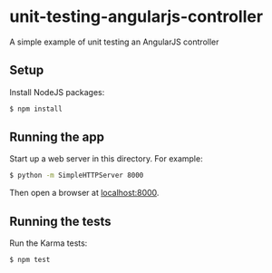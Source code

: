 # unit-testing-angularjs-controller

A simple example of unit testing an AngularJS controller

## Setup

Install NodeJS packages:

``` sh
$ npm install
```

## Running the app

Start up a web server in this directory. For example:

``` sh
$ python -m SimpleHTTPServer 8000
```

Then open a browser at [localhost:8000](http://localhost:8000/).

## Running the tests

Run the Karma tests:

``` sh
$ npm test
```
